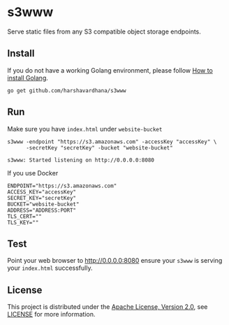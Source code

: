 # s3www
Serve static files from any S3 compatible object storage endpoints.

## Install
If you do not have a working Golang environment, please follow [How to install Golang](https://docs.minio.io/docs/how-to-install-golang).
```
go get github.com/harshavardhana/s3www
```

## Run
Make sure you have `index.html` under `website-bucket`
```
s3www -endpoint "https://s3.amazonaws.com" -accessKey "accessKey" \
      -secretKey "secretKey" -bucket "website-bucket"

s3www: Started listening on http://0.0.0.0:8080

```
If you use Docker
```
ENDPOINT="https://s3.amazonaws.com"
ACCESS_KEY="accessKey"
SECRET_KEY="secretKey"
BUCKET="website-bucket"
ADDRESS="ADDRESS:PORT"
TLS_CERT=""
TLS_KEY=""
```

## Test
Point your web browser to http://0.0.0.0:8080 ensure your `s3www` is serving your `index.html` successfully.

## License
This project is distributed under the [Apache License, Version 2.0](http://www.apache.org/licenses/LICENSE-2.0), see [LICENSE](./LICENSE) for more information.

